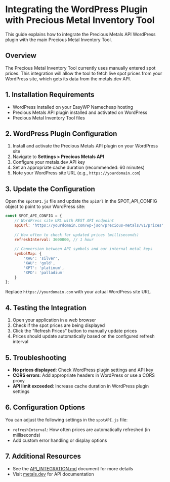 # Integrating the WordPress Plugin with Precious Metal Inventory Tool

This guide explains how to integrate the Precious Metals API WordPress plugin with the main Precious Metal Inventory Tool.

## Overview

The Precious Metal Inventory Tool currently uses manually entered spot prices. This integration will allow the tool to fetch live spot prices from your WordPress site, which gets its data from the metals.dev API.

## 1. Installation Requirements

- WordPress installed on your EasyWP Namecheap hosting
- Precious Metals API plugin installed and activated on WordPress
- Precious Metal Inventory Tool files

## 2. WordPress Plugin Configuration

1. Install and activate the Precious Metals API plugin on your WordPress site
2. Navigate to **Settings > Precious Metals API**
3. Configure your metals.dev API key
4. Set an appropriate cache duration (recommended: 60 minutes)
5. Note your WordPress site URL (e.g., `https://yourdomain.com`)

## 3. Update the Configuration

Open the `spotAPI.js` file and update the `apiUrl` in the SPOT_API_CONFIG object to point to your WordPress site:

```javascript
const SPOT_API_CONFIG = {
    // WordPress site URL with REST API endpoint
    apiUrl: 'https://yourdomain.com/wp-json/precious-metals/v1/prices',
    
    // How often to check for updated prices (milliseconds)
    refreshInterval: 3600000, // 1 hour
    
    // Conversion between API symbols and our internal metal keys
    symbolMap: {
        'XAG': 'silver',
        'XAU': 'gold',
        'XPT': 'platinum',
        'XPD': 'palladium'
    }
};
```

Replace `https://yourdomain.com` with your actual WordPress site URL.

## 4. Testing the Integration

1. Open your application in a web browser
2. Check if the spot prices are being displayed
3. Click the "Refresh Prices" button to manually update prices
4. Prices should update automatically based on the configured refresh interval

## 5. Troubleshooting

- **No prices displayed**: Check WordPress plugin settings and API key
- **CORS errors**: Add appropriate headers in WordPress or use a CORS proxy
- **API limit exceeded**: Increase cache duration in WordPress plugin settings

## 6. Configuration Options

You can adjust the following settings in the `spotAPI.js` file:

- `refreshInterval`: How often prices are automatically refreshed (in milliseconds)
- Add custom error handling or display options

## 7. Additional Resources

- See the [API_INTEGRATION.md](API_INTEGRATION.md) document for more details
- Visit [metals.dev](https://metals.dev) for API documentation
